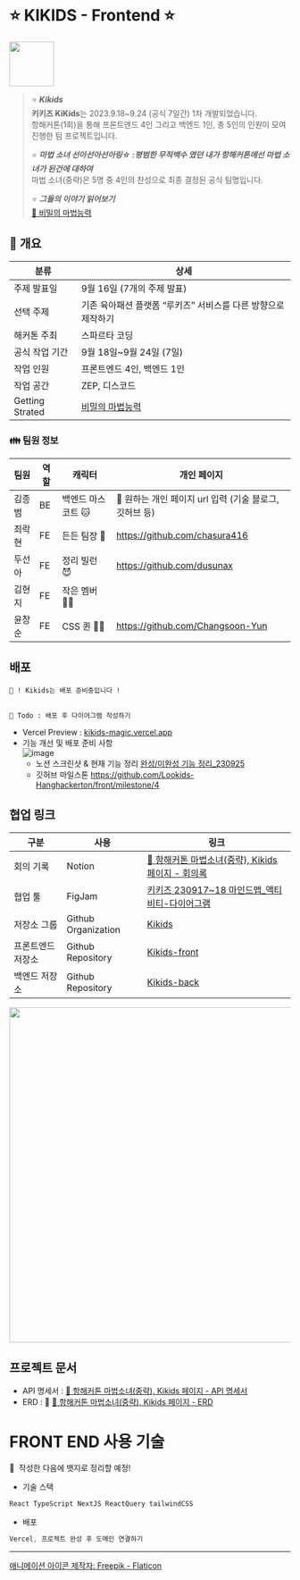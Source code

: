 # ⭐️ KIKIDS - Frontend ⭐️

<img src="https://github.com/Lookids-Hanghackerton/.github/assets/94776135/94496c3f-23c7-4428-887e-8ec24ed117ea" width="80px" />

> ⭐️ **_Kikids_**  
> **키키즈 KiKids**는 2023.9.18~9.24 (공식 7일간) 1차 개발되었습니다.  
> 항해커톤(1회)을 통해 프론트엔드 4인 그리고 백엔드 1인, 총 5인의 인원이 모여 진행한 팀 프로젝트입니다.
>
> ⭐️ **_마법 소녀 선아선아선아링☆ :평범한 무직백수 였던 내가 항해커톤에선 마법 소녀가 된건에 대하여_**  
> 마법 소녀(중략)은 5명 중 4인의 찬성으로 최종 결정된 공식 팀명입니다.
>
> ⭐️ **_그들의 이야기 읽어보기_**  
> [💖 비밀의 마법능력](https://www.notion.so/b3fe803a508a43afb88a351283e0b992?pvs=21)

## 🩷 개요

| 분류            | 상세                                                                             |
| --------------- | -------------------------------------------------------------------------------- |
| 주제 발표일     | 9월 16일 (7개의 주제 발표)                                                       |
| 선택 주제       | 기존 육아패션 플랫폼 “루키즈” 서비스를 다른 방향으로 제작하기                    |
| 해커톤 주최     | 스파르타 코딩                                                                    |
| 공식 작업 기간  | 9월 18일~9월 24일 (7일)                                                          |
| 작업 인원       | 프론트엔드 4인, 백엔드 1인                                                       |
| 작업 공간       | ZEP, 디스코드                                                                    |
| Getting Strated | [비밀의 마법능력](https://www.notion.so/b3fe803a508a43afb88a351283e0b992?pvs=21) |

### 👪 팀원 정보

| 팀원   | 역할 | 캐릭터             | 개인 페이지                                             |
| ------ | ---- | ------------------ | ------------------------------------------------------- |
| 김종범 | BE   | 백엔드 마스코트 🐱 | 📌 원하는 개인 페이지 url 입력 (기술 블로그, 깃허브 등) |
| 최락현 | FE   | 든든 팀장 🤠       | https://github.com/chasura416                           |
| 두선아 | FE   | 정리 빌런 😈       | https://github.com/dusunax                              |
| 김현지 | FE   | 작은 멤버 🧚‍♀️       |                                                         |
| 윤창순 | FE   | CSS 퀸 🧝‍♀️          | https://github.com/Changsoon-Yun                        |

## 배포

```
💝 ! Kikids는 배포 준비중입니다 !


📌 Todo : 배포 후 다이어그램 작성하기
```

- Vercel Preview : [kikids-magic.vercel.app](https://kikids-magic.vercel.app/)
- 기능 개선 및 배포 준비 사항  
  ![image](https://github.com/Lookids-Hanghackerton/.github/assets/94776135/36e4d448-4eb2-4e96-9b70-ae6e3528a3b3)
  - 노션 스크린샷 & 현재 기능 정리 [완성/미완성 기능 정리\_230925](https://www.notion.so/_230925-76c714d0fc6845fdb7bb5b9cbd92db23?pvs=21)
  - 깃허브 마일스톤 https://github.com/Lookids-Hanghackerton/front/milestone/4

## 협업 링크

| 구분              | 사용                | 링크                                                                                                                                                                                                                                                                                                               |
| ----------------- | ------------------- | ------------------------------------------------------------------------------------------------------------------------------------------------------------------------------------------------------------------------------------------------------------------------------------------------------------------ |
| 회의 기록         | Notion              | [📣 항해커톤 마법소녀(중략), Kikids 페이지 - 회의록](https://www.notion.so/98bdc3b405fe429a88718e4fd04cb784?pvs=21)                                                                                                                                                                                                |
| 협업 툴           | FigJam              | [키키즈 230917~18 마인드맵\_액티비티-다이어그램](https://www.figma.com/file/HZfsyseTy2GAPXnaH2CPrl/%ED%82%A4%ED%82%A4%EC%A6%88-230917~18-%EB%A7%88%EC%9D%B8%EB%93%9C%EB%A7%B5_%EC%95%A1%ED%8B%B0%EB%B9%84%ED%8B%B0-%EB%8B%A4%EC%9D%B4%EC%96%B4%EA%B7%B8%EB%9E%A8?type=whiteboard&node-id=0-1&t=O9gQKYUpyVB7eEXL-0) |
| 저장소 그룹       | Github Organization | [Kikids](https://github.com/Lookids-Hanghackerton)                                                                                                                                                                                                                                                                 |
| 프론트엔드 저장소 | Github Repository   | [Kikids-front](https://github.com/Lookids-Hanghackerton/front)                                                                                                                                                                                                                                                     |
| 백엔드 저장소     | Github Repository   | [Kikids-back](https://github.com/Lookids-Hanghackerton/back)                                                                                                                                                                                                                                                       |

<img src="https://github.com/Lookids-Hanghackerton/.github/assets/94776135/56c20bde-8529-44ae-ab83-a39002f90edd" width="600px" />

## 프로젝트 문서

- API 명세서 : [📣 항해커톤 마법소녀(중략), Kikids 페이지 - API 명세서](https://www.notion.so/API-1721169101e145f7a49198d6cc733295?pvs=21)
- ERD : 📌 [📣 항해커톤 마법소녀(중략), Kikids 페이지 - ERD](https://www.notion.so/dusunax/ERD-ce16dc4c96bc4a04877fb11a7dffc6de?pvs=4)

# FRONT END 사용 기술

📌  작성한 다음에 뱃지로 정리할 예정!

- 기술 스택

```jsx
React TypeScript NextJS ReactQuery tailwindCSS
```

- 배포

```jsx
Vercel, 프로젝트 완성 후 도메인 연결하기
```

---

[애니메이션 아이콘 제작자: Freepik - Flaticon](https://www.flaticon.com/kr/free-animated-icons/)
